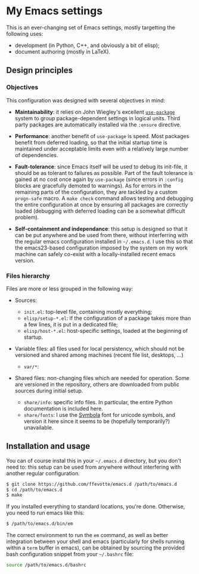 # My Emacs settings

This is an ever-changing set of Emacs settings, mostly targetting the following uses:
- development (in Python, C++, and obviously a bit of elisp);
- document authoring (mostly in LaTeX).

## Design principles

### Objectives

This configuration was designed with several objectives in mind:

- **Maintainability**: it relies on John Wiegley's excellent [`use-package`](https://github.com/jwiegley/use-package) system to group package-dependent settings in logical units. Third party packages are automatically installed via the `:ensure` directive.

- **Performance**: another benefit of `use-package` is speed. Most packages benefit from deferred loading, so that the initial startup time is maintained under acceptable limits even with a relatively large number of dependencies.

- **Fault-tolerance**: since Emacs itself will be used to debug its init-file, it should be as tolerant to failures as possible. Part of the fault tolerance is gained at no cost once again by `use-package` (since errors in `:config` blocks are gracefully demoted to warnings). As for errors in the remaining parts of the configuration, they are tackled by a custom `progn-safe` macro. A `make check` command allows testing and debugging the entire configuration at once by ensuring all packages are correctly loaded (debugging with deferred loading can be a somewhat difficult problem).

- **Self-containment and independance**: this setup is designed so that it can be put anywhere and be used from there, without interferring with the regular emacs configuration installed in `~/.emacs.d`. I use this so that the emacs23-based configuration imposed by the system on my work machine can safely co-exist with a locally-installed recent emacs version.

### Files hierarchy

Files are more or less grouped in the following way:

- Sources:
    - `init.el`: top-level file, containing mostly everything;
    - `elisp/setup-*.el`: if the configuration of a package takes more than a few lines, it is put in a
      dedicated file;
    - `elisp/host-*.el`: host-specific settings, loaded at the beginning of startup.

- Variable files: all files used for local persistency, which should not be versioned and shared among machines (recent file list, desktops, ...)
    - `var/*`: 

- Shared files: non-changing files which are needed for operation. Some are versioned in the repository, others are downloaded from public sources during initial setup.
    - `share/info`: specific info files. In particular, the entire Python documentation is included here.
    - `share/fonts`: I use the [Symbola](http://users.teilar.gr/~g1951d/) font for unicode symbols, and version it here since it seems to be (hopefully temporarily?) unavailable.

## Installation and usage

You can of course instal this in your `~/.emacs.d` directory, but you don't need to: this setup can be used from anywhere without interfering with another regular configuration.

```sh
$ git clone https://github.com/ffevotte/emacs.d /path/to/emacs.d
$ cd /path/to/emacs.d
$ make
```

If you installed everything to standard locations, you're done. Otherwise, you need to run emacs like this:

```sh
$ /path/to/emacs.d/bin/em
```

The correct environment to run the `em` command, as well as better integration between your shell and emacs (particularly for shells running within a `term` buffer in emacs), can be obtained by sourcing the provided bash configuration snippet from your `~/.bashrc` file:

```sh
source /path/to/emacs.d/bashrc
```
